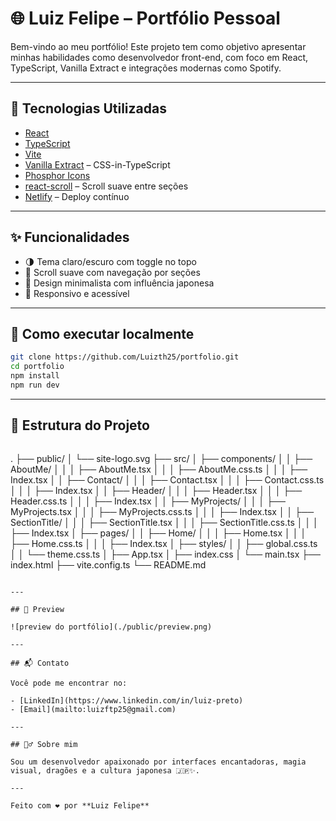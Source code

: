 # 🌐 Luiz Felipe – Portfólio Pessoal

Bem-vindo ao meu portfólio! Este projeto tem como objetivo apresentar minhas habilidades como desenvolvedor front-end, com foco em React, TypeScript, Vanilla Extract e integrações modernas como Spotify.

---

## 🔧 Tecnologias Utilizadas

- [React](https://reactjs.org/)
- [TypeScript](https://www.typescriptlang.org/)
- [Vite](https://vitejs.dev/)
- [Vanilla Extract](https://vanilla-extract.style/) – CSS-in-TypeScript
- [Phosphor Icons](https://phosphoricons.com/)
- [react-scroll](https://www.npmjs.com/package/react-scroll) – Scroll suave entre seções
- [Netlify](https://www.netlify.com/) – Deploy contínuo

---

## ✨ Funcionalidades

- 🌗 Tema claro/escuro com toggle no topo
- 🧭 Scroll suave com navegação por seções
- 🎨 Design minimalista com influência japonesa
- 📱 Responsivo e acessível

---

## 🚀 Como executar localmente

```bash
git clone https://github.com/Luizth25/portfolio.git
cd portfolio
npm install
npm run dev
```

---

## 📁 Estrutura do Projeto

```

```

.
├── public/
│ └── site-logo.svg
├── src/
│ ├── components/
│ │ ├── AboutMe/
│ │ │ ├── AboutMe.tsx
│ │ │ ├── AboutMe.css.ts
│ │ │ ├── Index.tsx
│ │ ├── Contact/
│ │ │ ├── Contact.tsx
│ │ │ ├── Contact.css.ts
│ │ │ ├── Index.tsx
│ │ ├── Header/
│ │ │ ├── Header.tsx
│ │ │ ├── Header.css.ts
│ │ │ ├── Index.tsx
│ │ ├── MyProjects/
│ │ │ ├── MyProjects.tsx
│ │ │ ├── MyProjects.css.ts
│ │ │ ├── Index.tsx
│ │ ├── SectionTitle/
│ │ │ ├── SectionTitle.tsx
│ │ │ ├── SectionTitle.css.ts
│ │ │ ├── Index.tsx
│ ├── pages/
│ │ ├── Home/
│ │ │ ├── Home.tsx
│ │ │ ├── Home.css.ts
│ │ │ ├── Index.tsx
│ ├── styles/
│ │ ├── global.css.ts
│ │ └── theme.css.ts
│ ├── App.tsx
│ ├── index.css
│ └── main.tsx
├── index.html
├── vite.config.ts
└── README.md

```

---

## 📸 Preview

![preview do portfólio](./public/preview.png)

---

## 📬 Contato

Você pode me encontrar no:

- [LinkedIn](https://www.linkedin.com/in/luiz-preto)
- [Email](mailto:luizftp25@gmail.com)

---

## 🧙‍♂️ Sobre mim

Sou um desenvolvedor apaixonado por interfaces encantadoras, magia visual, dragões e a cultura japonesa 🇯🇵✨.

---

Feito com ❤️ por **Luiz Felipe**
```
